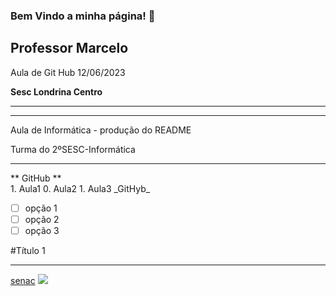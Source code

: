 ### Bem Vindo a minha página! 👋

<h2> Professor Marcelo </h2>

Aula de Git Hub 12/06/2023

<b> Sesc Londrina Centro </b>

<hr>
<hr>

Aula de Informática - produção do README

Turma do 2ºSESC-Informática

<hr>
** GitHub **
<br>
1. Aula1
0. Aula2
1. Aula3
_GitHyb_

- [ ] opção 1
- [ ] opção 2
- [ ] opção 3

#Título 1
***
[senac](https://www.senac.com.br)
<img src="https://www.google.com/url?sa=i&url=https%3A%2F%2Fwww.df.senac.br%2Fcursos%2F&psig=AOvVaw129nqmH-6yFhnJTT2upzrJ&ust=1686746843540000&source=images&cd=vfe&ved=0CBEQjRxqFwoTCNiMibykwP8CFQAAAAAdAAAAABAI">



<!--
**marceloyysenac/marceloyysenac** is a ✨ _special_ ✨ repository because its `README.md` (this file) appears on your GitHub profile.

Here are some ideas to get you started:

- 🔭 I’m currently working on ...
- 🌱 I’m currently learning ...
- 👯 I’m looking to collaborate on ...
- 🤔 I’m looking for help with ...
- 💬 Ask me about ...
- 📫 How to reach me: ...
- 😄 Pronouns: ...
- ⚡ Fun fact: ...
-->
